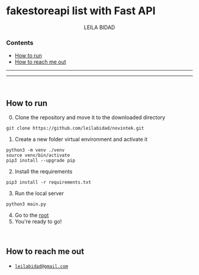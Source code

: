 # fakestoreapi list with Fast API

<p align="center">
LEILA BIDAD 
</p>


### Contents
- [How to run](#howtorun)
- [How to reach me out](#howtoreachmeout)

------------------------

_________________
<br />

<a name="LEILA BIDAD"/>

## How to run
0. Clone the repository and move it to the downloaded directory
```
git clone https://github.com/leilabidad/novintek.git
```
1. Create a new folder virtual environment and activate it
```
python3 -m venv ./venv
source venv/bin/activate
pip3 install --upgrade pip
```
2. Install the requirements
```
pip3 install -r requirements.txt
```
3. Run the local server
```
python3 main.py
```

4. Go to the [root](http://localhost:8000")
5. You're ready to go! 




<br />

<a name="howtoreachmeout"/>

## How to reach me out
* [`leilabidad@gmail.com`](mailto:leilabidad@gmail.com)


